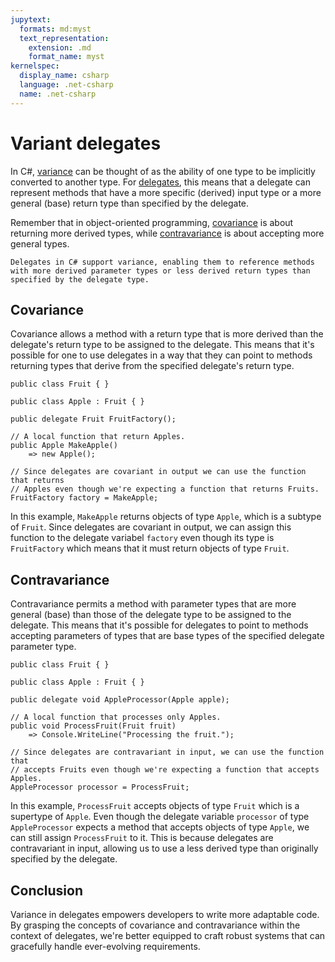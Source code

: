 ```yaml
---
jupytext:
  formats: md:myst
  text_representation:
    extension: .md
    format_name: myst
kernelspec:
  display_name: csharp
  language: .net-csharp
  name: .net-csharp
---
```


# Variant delegates

In C#, [variance](variance) can be thought of as the ability of one type to be implicitly converted to another type. For [delegates](delegates), this means that a delegate can represent methods that have a more specific (derived) input type or a more general (base) return type than specified by the delegate.

Remember that in object-oriented programming, [covariance](covariance) is about returning more derived types, while [contravariance](contravariance) is about accepting more general types.

```{admonition} Key point
Delegates in C# support variance, enabling them to reference methods with more derived parameter types or less derived return types than specified by the delegate type.
```

## Covariance

Covariance allows a method with a return type that is more derived than the delegate's return type to be assigned to the delegate. This means that it's possible for one to use delegates in a way that they can point to methods returning types that derive from the specified delegate's return type.

```{code-cell}
public class Fruit { }
```

```{code-cell}
public class Apple : Fruit { }
```

```{code-cell}
public delegate Fruit FruitFactory();
```

```{code-cell}
// A local function that return Apples.
public Apple MakeApple()
    => new Apple();

// Since delegates are covariant in output we can use the function that returns
// Apples even though we're expecting a function that returns Fruits.
FruitFactory factory = MakeApple;
```

In this example, `MakeApple` returns objects of type `Apple`, which is a subtype of `Fruit`. Since delegates are covariant in output, we can assign this function to the delegate variabel `factory` even though its type is `FruitFactory` which means that it must return objects of type `Fruit`.

## Contravariance

Contravariance permits a method with parameter types that are more general (base) than those of the delegate type to be assigned to the delegate. This means that it's possible for delegates to point to methods accepting parameters of types that are base types of the specified delegate parameter type.

```{code-cell}
public class Fruit { }
```

```{code-cell}
public class Apple : Fruit { }
```

```{code-cell}
public delegate void AppleProcessor(Apple apple);
```

```{code-cell}
// A local function that processes only Apples.
public void ProcessFruit(Fruit fruit)
    => Console.WriteLine("Processing the fruit.");

// Since delegates are contravariant in input, we can use the function that
// accepts Fruits even though we're expecting a function that accepts Apples.
AppleProcessor processor = ProcessFruit;
```

In this example, `ProcessFruit` accepts objects of type `Fruit` which is a supertype of `Apple`. Even though the delegate variable `processor` of type `AppleProcessor` expects a method that accepts objects of type `Apple`, we can still assign `ProcessFruit` to it. This is because delegates are contravariant in input, allowing us to use a less derived type than originally specified by the delegate.

## Conclusion

Variance in delegates empowers developers to write more adaptable code. By grasping the concepts of covariance and contravariance within the context of delegates, we're better equipped to craft robust systems that can gracefully handle ever-evolving requirements.

